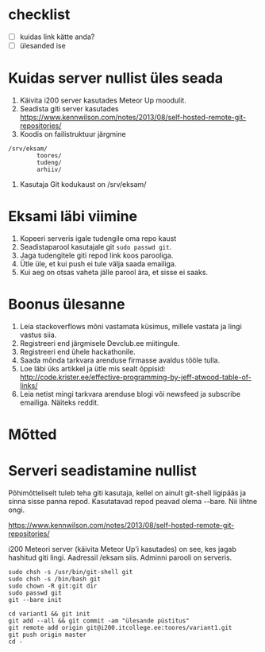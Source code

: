 # checklist

- [ ] kuidas link kätte anda?
- [ ] ülesanded ise

# Kuidas server nullist üles seada

1. Käivita i200 server kasutades Meteor Up moodulit.
1. Seadista giti server kasutades https://www.kennwilson.com/notes/2013/08/self-hosted-remote-git-repositories/
1. Koodis on failistruktuur järgmine
```
/srv/eksam/
        toores/
        tudeng/
        arhiiv/
```
1. Kasutaja Git kodukaust on /srv/eksam/

# Eksami läbi viimine

1. Kopeeri serveris igale tudengile oma repo kaust
1. Seadistaparool kasutajale git `sudo passwd git`.
1. Jaga tudengitele giti repod link koos parooliga.
1. Ütle üle, et kui push ei tule välja saada emailiga.
1. Kui aeg on otsas vaheta jälle parool ära, et sisse ei saaks.

# Boonus ülesanne

1. Leia stackoverflows mõni vastamata küsimus, millele vastata ja lingi vastus siia.
1. Registreeri end järgmisele Devclub.ee miitingule.
1. Registreeri end ühele hackathonile.
1. Saada mõnda tarkvara arenduse firmasse avaldus tööle tulla.
1. Loe läbi üks artikkel ja ütle mis sealt õppisid: http://code.krister.ee/effective-programming-by-jeff-atwood-table-of-links/
1. Leia netist mingi tarkvara arenduse blogi või newsfeed ja subscribe emailiga. Näiteks reddit.

# Mõtted


# Serveri seadistamine nullist

Põhimõtteliselt tuleb teha giti kasutaja, kellel on ainult git-shell ligipääs ja sinna sisse panna repod. Kasutatavad repod peavad olema --bare. Nii lihtne ongi.

https://www.kennwilson.com/notes/2013/08/self-hosted-remote-git-repositories/

i200 Meteori server (käivita Meteor Up'i kasutades) on see, kes jagab hashitud giti lingi. Aadressil /eksam siis. Adminni parooli on serveris.

```
sudo chsh -s /usr/bin/git-shell git
sudo chsh -s /bin/bash git
sudo chown -R git:git dir
sudo passwd git
git --bare init

cd variant1 && git init
git add --all && git commit -am "ülesande püstitus"
git remote add origin git@i200.itcollege.ee:toores/variant1.git
git push origin master
cd -
```
